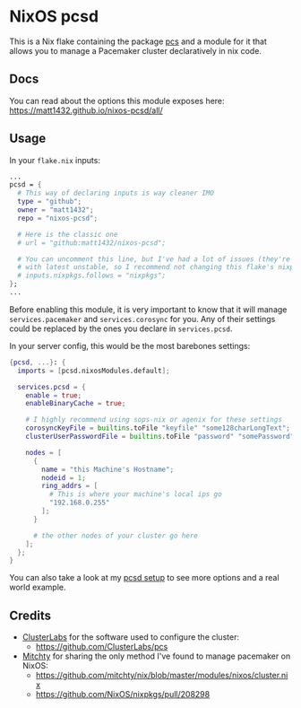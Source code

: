 # NixOS pcsd

This is a Nix flake containing the package [pcs](https://github.com/ClusterLabs/pcs)
and a module for it that allows you to manage a Pacemaker cluster
declaratively in nix code.

## Docs

You can read about the options this module exposes here: <https://matt1432.github.io/nixos-pcsd/all/>

## Usage

In your `flake.nix` inputs:

```nix
...
pcsd = {
  # This way of declaring inputs is way cleaner IMO
  type = "github";
  owner = "matt1432";
  repo = "nixos-pcsd";

  # Here is the classic one
  # url = "github:matt1432/nixos-pcsd";

  # You can uncomment this line, but I've had a lot of issues (they're fixed now)
  # with latest unstable, so I recommend not changing this flake's nixpkgs
  # inputs.nixpkgs.follows = "nixpkgs";
};
...
```

Before enabling this module, it is very important to know that it will manage
`services.pacemaker` and `services.corosync` for you. Any of their settings
could be replaced by the ones you declare in `services.pcsd`.

In your server config, this would be the most barebones settings:

```nix
{pcsd, ...}: {
  imports = [pcsd.nixosModules.default];

  services.pcsd = {
    enable = true;
    enableBinaryCache = true;

    # I highly recommend using sops-nix or agenix for these settings
    corosyncKeyFile = builtins.toFile "keyfile" "some128charLongText";
    clusterUserPasswordFile = builtins.toFile "password" "somePassword";

    nodes = [
      {
        name = "this Machine's Hostname";
        nodeid = 1;
        ring_addrs = [
          # This is where your machine's local ips go
          "192.168.0.255"
        ];
      }

      # the other nodes of your cluster go here
    ];
  };
}
```

You can also take a look at my [pcsd setup](https://git.nelim.org/matt1432/nixos-configs/src/branch/master/devices/cluster/modules/pcsd.nix)
to see more options and a real world example.

## Credits

- [ClusterLabs](https://github.com/ClusterLabs) for the software used to
configure the cluster:
  - <https://github.com/ClusterLabs/pcs>
- [Mitchty](https://github.com/mitchty) for sharing the only method I've found
to manage pacemaker on NixOS:
  - <https://github.com/mitchty/nix/blob/master/modules/nixos/cluster.nix>
  - <https://github.com/NixOS/nixpkgs/pull/208298>
